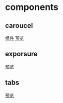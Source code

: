 # components

## caroucel
[组件](https://github.com/yongheng2016/components/blob/master/caroucel/caroucel.js)
[预览](https://yongheng2016.github.io/components/caroucel/caroucel.html)

## exporsure
[]()
[预览](https://yongheng2016.github.io/components/exporsure/exporsure.html)

## tabs
[]()
[预览](https://yongheng2016.github.io/components/tabs/tabs.html)
